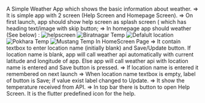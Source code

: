 A Simple Weather App which shows the basic information about weather.
=> It is simple app with 2 screen (Help Screen and Homepage Screen).
=> On first launch, app should show help screen as splash screen ( which has heading
text/image with skip button; 
=> In homepage app should weather (See below) :
![helpscreen](https://github.com/UkeshThapaliya/WeatherApp/assets/103941519/3daba511-64cb-473d-9366-0c7ccc4f122b)
![Biratnagar Temp](https://github.com/UkeshThapaliya/WeatherApp/assets/103941519/e89b56ad-3729-4627-83eb-b44e3dd07ae0)
![Defalult location](https://github.com/UkeshThapaliya/WeatherApp/assets/103941519/deea925a-b9b1-44ca-9dd0-abca80e07214)
![Pokhara Temp](https://github.com/UkeshThapaliya/WeatherApp/assets/103941519/5695223f-963d-41ce-808e-78d16402f7bc)
![Mustang Temp](https://github.com/UkeshThapaliya/WeatherApp/assets/103941519/e0ec8151-4cb8-43a7-9d22-9bc58fcc741c)
In HomeScreen Page
=> It contain textbox to enter location name (initially blank) and Save/Update button.
If location name is blank, app will call weather api automatically with current latitude
and longitude of app.
Else app will call weather api with location name is entered and Save button is pressed.
=> If location name is entered it remembered on next launch
=> When location name textbox is empty, label of button is Save; if value exist label
changed to Update.
=> It show the temperature received from API.
=> In top bar there is button to open Help Screen.  It is the flutter predefined icon for the help.
